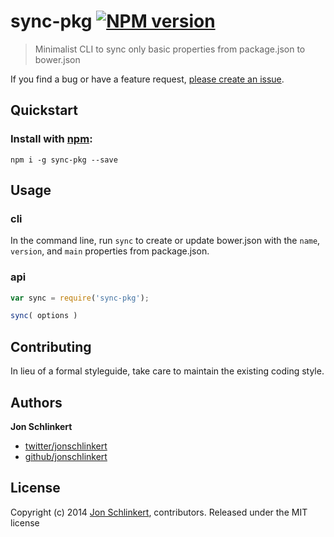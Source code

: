 # sync-pkg [![NPM version](https://badge.fury.io/js/sync-pkg.png)](http://badge.fury.io/js/sync-pkg)

> Minimalist CLI to sync only basic properties from package.json to bower.json

If you find a bug or have a feature request, [please create an issue](https://github.com/helpers/sync-pkg/issues).

## Quickstart

### Install with [npm](npmjs.org):

```
npm i -g sync-pkg --save
```

## Usage


### cli

In the command line, run `sync` to create or update bower.json with the `name`, `version`, and `main` properties from package.json.

### api

```js
var sync = require('sync-pkg');

sync( options )
```

## Contributing
In lieu of a formal styleguide, take care to maintain the existing coding style.

## Authors

**Jon Schlinkert**

+ [twitter/jonschlinkert](http://twitter.com/jonschlinkert)
+ [github/jonschlinkert](https://github.com/jonschlinkert)


## License
Copyright (c) 2014 [Jon Schlinkert](https://github.com/jonschlinkert), contributors.
Released under the MIT license